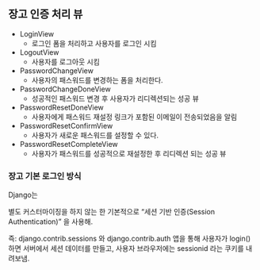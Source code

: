 ## 장고 인증 처리 뷰
- LoginView
  - 로그인 폼을 처리하고 사용자를 로그인 시킴
- LogoutView
  - 사용자를 로그아웃 시킴
- PasswordChangeView
  - 사용자의 패스워드를 변경하는 폼을 처리한다.
- PasswordChangeDoneView
  - 성공적인 패스워드 변경 후 사용자가 리디렉션되는 성공 뷰
- PasswordResetDoneView
  - 사용자에게 패스워드 재설정 링크가 포함된 이메일이 전송되었음을 알림
- PasswordResetConfirmView
  - 사용자가 새로운 패스워드를 설정할 수 있다.
- PasswordResetCompleteView
  - 사용자가 패스워드를 성공적으로 재설정한 후 리디렉션 되는 성공 뷰

### 장고 기본 로그인 방식
Django는

별도 커스터마이징을 하지 않는 한 기본적으로 “세션 기반 인증(Session Authentication)”
을 사용해.

즉:
django.contrib.sessions 와 django.contrib.auth 앱을 통해
사용자가 login() 하면 서버에서 세션 데이터를 만들고,
사용자 브라우저에는 sessionid 라는 쿠키를 내려보냄.

